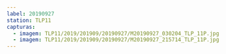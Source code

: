 ```yaml
---
label: 20190927
station: TLP11
capturas:
  - imagem: TLP11/2019/201909/20190927/M20190927_030204_TLP_11P.jpg
  - imagem: TLP11/2019/201909/20190927/M20190927_215714_TLP_11P.jpg
---
```

